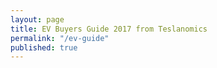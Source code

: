 ```yaml
---
layout: page
title: EV Buyers Guide 2017 from Teslanomics
permalink: "/ev-guide"
published: true
---
```


<div id="om-el1bj2297t45lduze7cc-holder"></div><script>var el1bj2297t45lduze7cc,el1bj2297t45lduze7cc_poll=function(){var r=0;return function(n,l){clearInterval(r),r=setInterval(n,l)}}();!function(e,t,n){if(e.getElementById(n)){el1bj2297t45lduze7cc_poll(function(){if(window['om_loaded']){if(!el1bj2297t45lduze7cc){el1bj2297t45lduze7cc=new OptinMonsterApp();return el1bj2297t45lduze7cc.init({"u":"31049.576115","staging":0,"dev":0,"beta":0});}}},25);return;}var d=false,o=e.createElement(t);o.id=n,o.src="//a.optnmstr.com/app/js/api.min.js",o.async=true,o.onload=o.onreadystatechange=function(){if(!d){if(!this.readyState||this.readyState==="loaded"||this.readyState==="complete"){try{d=om_loaded=true;el1bj2297t45lduze7cc=new OptinMonsterApp();el1bj2297t45lduze7cc.init({"u":"31049.576115","staging":0,"dev":0,"beta":0});o.onload=o.onreadystatechange=null;}catch(t){}}}};(document.getElementsByTagName("head")[0]||document.documentElement).appendChild(o)}(document,"script","omapi-script");</script>
